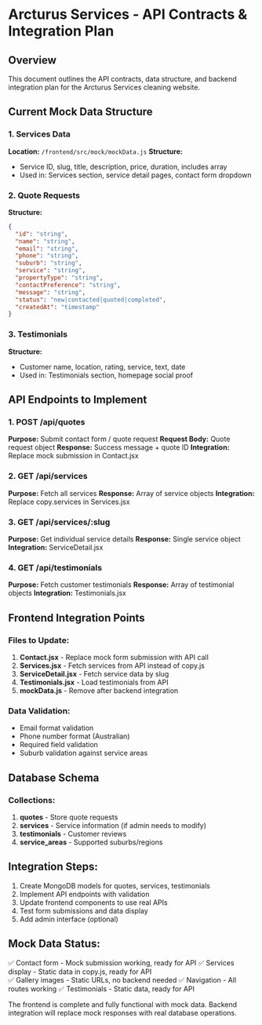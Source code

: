 # Arcturus Services - API Contracts & Integration Plan

## Overview
This document outlines the API contracts, data structure, and backend integration plan for the Arcturus Services cleaning website.

## Current Mock Data Structure

### 1. Services Data
**Location:** `/frontend/src/mock/mockData.js`
**Structure:**
- Service ID, slug, title, description, price, duration, includes array
- Used in: Services section, service detail pages, contact form dropdown

### 2. Quote Requests
**Structure:**
```json
{
  "id": "string",
  "name": "string", 
  "email": "string",
  "phone": "string", 
  "suburb": "string",
  "service": "string",
  "propertyType": "string",
  "contactPreference": "string", 
  "message": "string",
  "status": "new|contacted|quoted|completed",
  "createdAt": "timestamp"
}
```

### 3. Testimonials
**Structure:**
- Customer name, location, rating, service, text, date
- Used in: Testimonials section, homepage social proof

## API Endpoints to Implement

### 1. POST /api/quotes
**Purpose:** Submit contact form / quote request
**Request Body:** Quote request object
**Response:** Success message + quote ID
**Integration:** Replace mock submission in Contact.jsx

### 2. GET /api/services
**Purpose:** Fetch all services 
**Response:** Array of service objects
**Integration:** Replace copy.services in Services.jsx

### 3. GET /api/services/:slug
**Purpose:** Get individual service details
**Response:** Single service object
**Integration:** ServiceDetail.jsx

### 4. GET /api/testimonials
**Purpose:** Fetch customer testimonials
**Response:** Array of testimonial objects
**Integration:** Testimonials.jsx

## Frontend Integration Points

### Files to Update:
1. **Contact.jsx** - Replace mock form submission with API call
2. **Services.jsx** - Fetch services from API instead of copy.js
3. **ServiceDetail.jsx** - Fetch service data by slug
4. **Testimonials.jsx** - Load testimonials from API
5. **mockData.js** - Remove after backend integration

### Data Validation:
- Email format validation
- Phone number format (Australian)
- Required field validation
- Suburb validation against service areas

## Database Schema

### Collections:
1. **quotes** - Store quote requests
2. **services** - Service information (if admin needs to modify)
3. **testimonials** - Customer reviews
4. **service_areas** - Supported suburbs/regions

## Integration Steps:
1. Create MongoDB models for quotes, services, testimonials
2. Implement API endpoints with validation
3. Update frontend components to use real APIs
4. Test form submissions and data display
5. Add admin interface (optional)

## Mock Data Status:
✅ Contact form - Mock submission working, ready for API
✅ Services display - Static data in copy.js, ready for API  
✅ Gallery images - Static URLs, no backend needed
✅ Navigation - All routes working
✅ Testimonials - Static data, ready for API

The frontend is complete and fully functional with mock data. Backend integration will replace mock responses with real database operations.